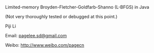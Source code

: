 Limited-memory Broyden-Fletcher-Goldfarb-Shanno (L-BFGS) in Java

(Not very thoroughly tested or debugged at this point.)

Piji Li

Email: pagelee.sd@gmail.com

Weibo: http://www.weibo.com/pagecn
